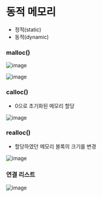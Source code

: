 # 동적 메모리

* 정적(static)
* 동적(dynamic)

### malloc()

![image](https://user-images.githubusercontent.com/75933619/130721849-c1c6a380-0b0c-4ac2-b434-9b3509cb5afb.png)

![image](https://user-images.githubusercontent.com/75933619/130721591-fa5878e4-f723-4279-b87d-9531057ecef9.png)

### calloc()

* 0으로 초기화된 메모리 할당

![image](https://user-images.githubusercontent.com/75933619/130729408-88d18333-75c8-4562-814f-dbb8d4ac37fb.png)

### realloc()

* 할당하였던 메모리 블록의 크기를 변경

![image](https://user-images.githubusercontent.com/75933619/130729480-b3b7c3eb-a2d2-4c74-97ba-70633ee7dca9.png)

### 연결 리스트

![image](https://user-images.githubusercontent.com/75933619/130735575-349752ab-72bf-49b1-aefd-2aa6757eca18.png)

